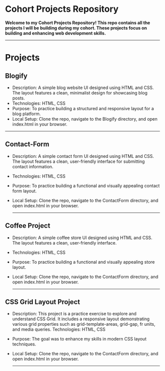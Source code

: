 # Cohort Projects Repository

**Welcome to my Cohort Projects Repository! This repo contains all the projects I will be building during my cohort. These projects focus on building and enhancing web development skills.**

***

# Projects

## Blogify
- Description: A simple blog website UI designed using HTML and CSS. The layout features a clean, minimalist design for showcasing blog posts.
- Technologies: HTML, CSS
- Purpose: To practice building a structured and responsive layout for a blog platform.
- Local Setup: Clone the repo, navigate to the Blogify directory, and open index.html in your browser.
  
***

## Contact-Form
- Description: A simple contact form UI designed using HTML and CSS. The layout features a clean, user-friendly interface for submitting contact information.
- Technologies: HTML, CSS
- Purpose: To practice building a functional and visually appealing contact form layout.
- Local Setup: Clone the repo, navigate to the ContactForm directory, and open index.html in your browser.

  ***

## Coffee Project
- Description: A simple coffee store UI designed using HTML and CSS. The layout features a clean, user-friendly interface.
- Technologies: HTML, CSS
- Purpose: To practice building a functional and visually appealing store layout.
- Local Setup: Clone the repo, navigate to the ContactForm directory, and open index.html in your browser.

  ***

## CSS Grid Layout Project
- Description: This project is a practice exercise to explore and understand CSS Grid. It includes a responsive layout demonstrating various grid properties such as grid-template-areas, grid-gap, fr units, and media queries. 
Technologies: HTML, CSS
- Purpose: The goal was to enhance my skills in modern CSS layout techniques.
- Local Setup: Clone the repo, navigate to the ContactForm directory, and open index.html in your browser.

  ***

